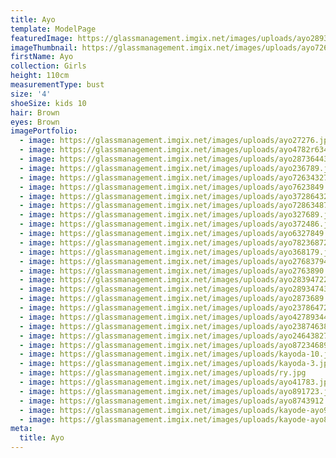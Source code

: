 ```yaml
---
title: Ayo
template: ModelPage
featuredImage: https://glassmanagement.imgix.net/images/uploads/ayo28934743212321313222222.jpg
imageThumbnail: https://glassmanagement.imgix.net/images/uploads/ayo72634327123111111.jpg
firstName: Ayo
collection: Girls
height: 110cm
measurementType: bust
size: '4'
shoeSize: kids 10
hair: Brown
eyes: Brown
imagePortfolio:
  - image: https://glassmanagement.imgix.net/images/uploads/ayo27276.jpg
  - image: https://glassmanagement.imgix.net/images/uploads/ayo4782r634872.jpg
  - image: https://glassmanagement.imgix.net/images/uploads/ayo28736443.jpg
  - image: https://glassmanagement.imgix.net/images/uploads/ayo236789.jpg
  - image: https://glassmanagement.imgix.net/images/uploads/ayo72634327123111111.jpg
  - image: https://glassmanagement.imgix.net/images/uploads/ayo7623849.jpg
  - image: https://glassmanagement.imgix.net/images/uploads/ayo37286432784.jpg
  - image: https://glassmanagement.imgix.net/images/uploads/ayo72863487623.jpg
  - image: https://glassmanagement.imgix.net/images/uploads/ayo327689.jpg
  - image: https://glassmanagement.imgix.net/images/uploads/ayo372486.jpg
  - image: https://glassmanagement.imgix.net/images/uploads/ayo6327849.jpg
  - image: https://glassmanagement.imgix.net/images/uploads/ayo7823687234.jpg
  - image: https://glassmanagement.imgix.net/images/uploads/ayo368179.jpg
  - image: https://glassmanagement.imgix.net/images/uploads/ayo276837940.jpg
  - image: https://glassmanagement.imgix.net/images/uploads/ayo2763890.jpg
  - image: https://glassmanagement.imgix.net/images/uploads/ayo28394722.jpg
  - image: https://glassmanagement.imgix.net/images/uploads/ayo289347432.jpg
  - image: https://glassmanagement.imgix.net/images/uploads/ayo2873689.jpg
  - image: https://glassmanagement.imgix.net/images/uploads/ayo23786472.jpg
  - image: https://glassmanagement.imgix.net/images/uploads/ayo427893448732.jpg
  - image: https://glassmanagement.imgix.net/images/uploads/ayo2387463874.jpg
  - image: https://glassmanagement.imgix.net/images/uploads/ayo24643827624.jpg
  - image: https://glassmanagement.imgix.net/images/uploads/ayo87234689327643.jpg
  - image: https://glassmanagement.imgix.net/images/uploads/kayoda-10.jpg
  - image: https://glassmanagement.imgix.net/images/uploads/kayoda-3.jpg
  - image: https://glassmanagement.imgix.net/images/uploads/ry.jpg
  - image: https://glassmanagement.imgix.net/images/uploads/ayo41783.jpg
  - image: https://glassmanagement.imgix.net/images/uploads/ayo891723.jpg
  - image: https://glassmanagement.imgix.net/images/uploads/ayo8743912.jpg
  - image: https://glassmanagement.imgix.net/images/uploads/kayode-ayo982734.jpg
  - image: https://glassmanagement.imgix.net/images/uploads/kayode-ayo897324.jpg
meta:
  title: Ayo
---
```



